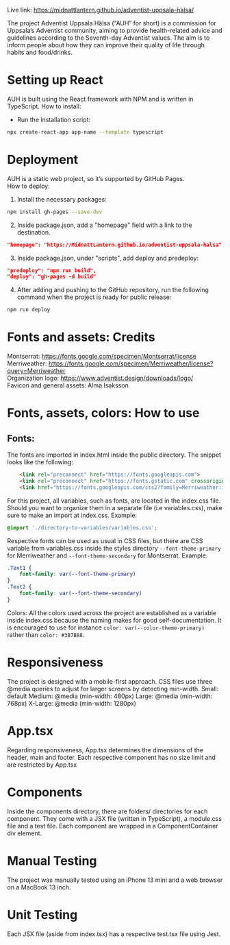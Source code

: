 Live link: https://midnattlantern.github.io/adventist-uppsala-halsa/

The project Adventist Uppsala Hälsa (“AUH” for short) is a commission for Uppsala’s Adventist community, aiming to provide health-related advice and guidelines according to the Seventh-day Adventist values. The aim is to inform people about how they can improve their quality of life through habits and food/drinks.

Setting up React
===
AUH is built using the React framework with NPM and is written in TypeScript.
How to install:
- Run the installation script:
```zsh
npx create-react-app app-name --template typescript
```

Deployment
===
AUH is a static web project, so it’s supported by GitHub Pages. <br/>
How to deploy:
1. Install the necessary packages:
```zsh
npm install gh-pages --save-dev
```

2. Inside package.json, add a "homepage" field with a link to the destination.
```json
"homepage": "https://MidnattLantern.github.io/adventist-uppsala-halsa"
```

3. Inside package.json, under "scripts", add deploy and predeploy:
```json
"predeploy": "npm run build",
"deploy": "gh-pages -d build"
```

4. After adding and pushing to the GitHub repository, run the following command when the project is ready for public release:
```zsh
npm run deploy
```

Fonts and assets: Credits
===
Montserrat: https://fonts.google.com/specimen/Montserrat/license <br/>
Merriweather: https://fonts.google.com/specimen/Merriweather/license?query=Merriweather <br/>
Organization logo: https://www.adventist.design/downloads/logo/ <br/>
Favicon and general assets: Alma Isaksson <br/>


Fonts, assets, colors: How to use
===
Fonts:
---

The fonts are imported in index.html inside the public directory. The snippet looks like the following:
```html
    <link rel="preconnect" href="https://fonts.googleapis.com">
    <link rel="preconnect" href="https://fonts.gstatic.com" crossorigin>
    <link href="https://fonts.googleapis.com/css2?family=Merriweather:ital,opsz,wght@0,18..144,300..900;1,18..144,300..900&family=Montserrat:ital,wght@0,100..900;1,100..900&display=swap" rel="stylesheet">
```
For this project, all variables, such as fonts, are located in the index.css file. Should you want to organize them in a separate file (i.e variables.css), make sure to make an import at index.css. Example:
```css
@import './directory-to-variables/variables.css';
```
Respective fonts can be used as usual in CSS files, but there are CSS variable from variables.css inside the styles directory `--font-theme-primary` for Merriweather and `--font-theme-secondary` for Montserrat. Example:
```css
.Text1 {
    font-family: var(--font-theme-primary)
}
.Text2 {
    font-family: var(--font-theme-secondary)
}
```

Colors:
All the colors used across the project are established as a variable inside index.css because the naming makes for good self-documentation. It is encouraged to use for instance `color: var(--color-theme-primary)` rather than `color: #3B7B88`.


Responsiveness
===
The project is designed with a mobile-first approach. CSS files use three @media queries to adjust for larger screens by detecting min-width.
Small: default
Medium: @media (min-width: 480px)
Large: @media (min-width: 768px)
X-Large: @media (min-width: 1280px)

App.tsx
===
Regarding responsiveness, App.tsx determines the dimensions of the header, main and footer. Each respective component has no size limit and are restricted by App.tsx

Components
===
Inside the components directory, there are folders/ directories for each component. They come with a JSX file (written in TypeScript), a module.css file and a test file. Each component are wrapped in a ComponentContainer div element.

Manual Testing
===
The project was manually tested using an iPhone 13 mini and a web browser on a MacBook 13 inch.

Unit Testing
===
Each JSX file (aside from index.tsx) has a respective test.tsx file using Jest.

